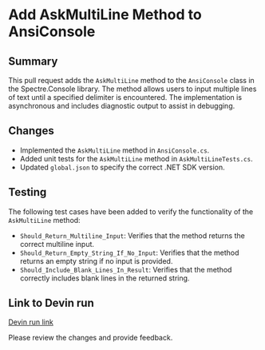 # Add AskMultiLine Method to AnsiConsole

## Summary
This pull request adds the `AskMultiLine` method to the `AnsiConsole` class in the Spectre.Console library. The method allows users to input multiple lines of text until a specified delimiter is encountered. The implementation is asynchronous and includes diagnostic output to assist in debugging.

## Changes
- Implemented the `AskMultiLine` method in `AnsiConsole.cs`.
- Added unit tests for the `AskMultiLine` method in `AskMultiLineTests.cs`.
- Updated `global.json` to specify the correct .NET SDK version.

## Testing
The following test cases have been added to verify the functionality of the `AskMultiLine` method:
- `Should_Return_Multiline_Input`: Verifies that the method returns the correct multiline input.
- `Should_Return_Empty_String_If_No_Input`: Verifies that the method returns an empty string if no input is provided.
- `Should_Include_Blank_Lines_In_Result`: Verifies that the method correctly includes blank lines in the returned string.

## Link to Devin run
[Devin run link](https://preview.devin.ai/devin/fa0ff25a1f22487f8e69e8ba8f9e318c)

Please review the changes and provide feedback.
